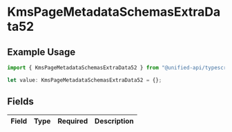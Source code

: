 # KmsPageMetadataSchemasExtraData52

## Example Usage

```typescript
import { KmsPageMetadataSchemasExtraData52 } from "@unified-api/typescript-sdk/sdk/models/shared";

let value: KmsPageMetadataSchemasExtraData52 = {};
```

## Fields

| Field       | Type        | Required    | Description |
| ----------- | ----------- | ----------- | ----------- |